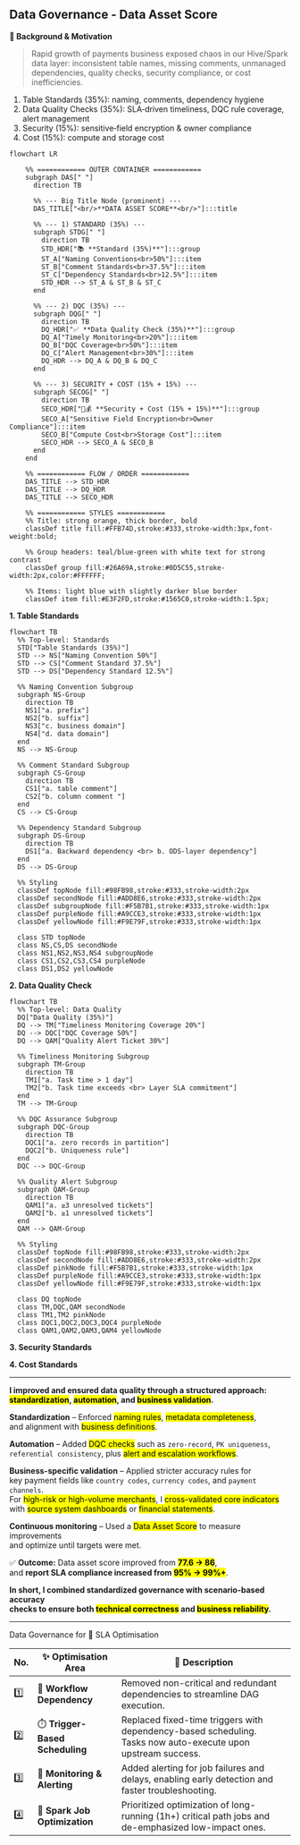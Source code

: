 ## Data Governance - Data Asset Score

**🔹 Background & Motivation**

> Rapid growth of payments business exposed chaos in our Hive/Spark data layer: inconsistent table names, missing comments, unmanaged dependencies, quality checks, security compliance, or cost inefficiencies.

1. Table Standards (35%): naming, comments, dependency hygiene
2. Data Quality Checks (35%): SLA‑driven timeliness, DQC rule coverage, alert management
3. Security (15%): sensitive‑field encryption & owner compliance
4. Cost (15%): compute and storage cost

```mermaid
flowchart LR

    %% ============ OUTER CONTAINER ============
    subgraph DAS[" "]
      direction TB

      %% --- Big Title Node (prominent) ---
      DAS_TITLE["<br/>**DATA ASSET SCORE**<br/>"]:::title

      %% --- 1) STANDARD (35%) ---
      subgraph STDG[" "]
        direction TB
        STD_HDR["📚 **Standard (35%)**"]:::group
        ST_A["Naming Conventions<br>50%"]:::item
        ST_B["Comment Standards<br>37.5%"]:::item
        ST_C["Dependency Standards<br>12.5%"]:::item
        STD_HDR --> ST_A & ST_B & ST_C
      end

      %% --- 2) DQC (35%) ---
      subgraph DQG[" "]
        direction TB
        DQ_HDR["✅ **Data Quality Check (35%)**"]:::group
        DQ_A["Timely Monitoring<br>20%"]:::item
        DQ_B["DQC Coverage<br>50%"]:::item
        DQ_C["Alert Management<br>30%"]:::item
        DQ_HDR --> DQ_A & DQ_B & DQ_C
      end

      %% --- 3) SECURITY + COST (15% + 15%) ---
      subgraph SECOG[" "]
        direction TB
        SECO_HDR["🔐💰 **Security + Cost (15% + 15%)**"]:::group
        SECO_A["Sensitive Field Encryption<br>Owner Compliance"]:::item
        SECO_B["Compute Cost<br>Storage Cost"]:::item
        SECO_HDR --> SECO_A & SECO_B
      end
    end

    %% ============ FLOW / ORDER ============
    DAS_TITLE --> STD_HDR
    DAS_TITLE --> DQ_HDR
    DAS_TITLE --> SECO_HDR

    %% ============ STYLES ============
    %% Title: strong orange, thick border, bold
    classDef title fill:#FFB74D,stroke:#333,stroke-width:3px,font-weight:bold;

    %% Group headers: teal/blue-green with white text for strong contrast
    classDef group fill:#26A69A,stroke:#0D5C55,stroke-width:2px,color:#FFFFFF;

    %% Items: light blue with slightly darker blue border
    classDef item fill:#E3F2FD,stroke:#1565C0,stroke-width:1.5px;
```

**1. Table Standards**

```mermaid
flowchart TB
  %% Top-level: Standards
  STD["Table Standards (35%)"]
  STD --> NS["Naming Convention 50%"]
  STD --> CS["Comment Standard 37.5%"]
  STD --> DS["Dependency Standard 12.5%"]

  %% Naming Convention Subgroup
  subgraph NS-Group
    direction TB
    NS1["a. prefix"]
    NS2["b. suffix"]
    NS3["c. business domain"]
    NS4["d. data domain"]
  end
  NS --> NS-Group

  %% Comment Standard Subgroup
  subgraph CS-Group
    direction TB
    CS1["a. table comment"]
    CS2["b. column comment "]
  end
  CS --> CS-Group

  %% Dependency Standard Subgroup
  subgraph DS-Group
    direction TB
    DS1["a. Backward dependency <br> b. ODS-layer dependency"]
  end
  DS --> DS-Group

  %% Styling
  classDef topNode fill:#98FB98,stroke:#333,stroke-width:2px
  classDef secondNode fill:#ADD8E6,stroke:#333,stroke-width:2px
  classDef subgroupNode fill:#F5B7B1,stroke:#333,stroke-width:1px
  classDef purpleNode fill:#A9CCE3,stroke:#333,stroke-width:1px
  classDef yellowNode fill:#F9E79F,stroke:#333,stroke-width:1px

  class STD topNode
  class NS,CS,DS secondNode
  class NS1,NS2,NS3,NS4 subgroupNode
  class CS1,CS2,CS3,CS4 purpleNode
  class DS1,DS2 yellowNode
```

**2. Data Quality Check**

```mermaid
flowchart TB
  %% Top-level: Data Quality
  DQ["Data Quality (35%)"]
  DQ --> TM["Timeliness Monitoring Coverage 20%"]
  DQ --> DQC["DQC Coverage 50%"]
  DQ --> QAM["Quality Alert Ticket 30%"]

  %% Timeliness Monitoring Subgroup
  subgraph TM-Group
    direction TB
    TM1["a. Task time > 1 day"]
    TM2["b. Task time exceeds <br> Layer SLA commitment"]
  end
  TM --> TM-Group

  %% DQC Assurance Subgroup
  subgraph DQC-Group
    direction TB
    DQC1["a. zero records in partition"]
    DQC2["b. Uniqueness rule"]
  end
  DQC --> DQC-Group

  %% Quality Alert Subgroup
  subgraph QAM-Group
    direction TB
    QAM1["a. ≥3 unresolved tickets"]
    QAM2["b. ≥1 unresolved tickets"]
  end
  QAM --> QAM-Group

  %% Styling
  classDef topNode fill:#98FB98,stroke:#333,stroke-width:2px
  classDef secondNode fill:#ADD8E6,stroke:#333,stroke-width:2px
  classDef pinkNode fill:#F5B7B1,stroke:#333,stroke-width:1px
  classDef purpleNode fill:#A9CCE3,stroke:#333,stroke-width:1px
  classDef yellowNode fill:#F9E79F,stroke:#333,stroke-width:1px

  class DQ topNode
  class TM,DQC,QAM secondNode
  class TM1,TM2 pinkNode
  class DQC1,DQC2,DQC3,DQC4 purpleNode
  class QAM1,QAM2,QAM3,QAM4 yellowNode
```

**3. Security Standards**

**4. Cost Standards**

---

**I improved and ensured data quality through a structured approach:  
<mark>standardization</mark>, <mark>automation</mark>, and <mark>business validation</mark>.**

**Standardization** – Enforced <mark>naming rules</mark>, <mark>metadata completeness</mark>,  
and alignment with <mark>business definitions</mark>.

**Automation** – Added <mark>DQC checks</mark> such as `zero-record`, `PK uniqueness`,  
`referential consistency`, plus <mark>alert and escalation workflows</mark>.

**Business-specific validation** – Applied stricter accuracy rules for  
key payment fields like `country codes`, `currency codes`, and `payment channels`.  
For <mark>high-risk or high-volume merchants</mark>, I <mark>cross-validated core indicators</mark>  
with <mark>source system dashboards</mark> or <mark>financial statements</mark>.

**Continuous monitoring** – Used a <mark>Data Asset Score</mark> to measure improvements  
and optimize until targets were met.

✅ **Outcome:** Data asset score improved from **<mark>77.6 → 86</mark>**,  
and **report SLA compliance increased from <mark>95% → 99%+</mark>**.

**In short, I combined standardized governance with scenario-based accuracy  
checks to ensure both <mark>technical correctness</mark> and <mark>business reliability</mark>.**

---

Data Governance for 🚀 SLA Optimisation

| No. | ✨ Optimisation Area                 | 📌 Description                                                                                                          |
|-----|--------------------------------------------------------------------------|-----------------------------------------------------------------------------------|
| 1️⃣ | 🔗 **Workflow Dependency**           | Removed non-critical and redundant dependencies to streamline DAG execution.                                           |
| 2️⃣ | ⏱️ **Trigger-Based Scheduling**      | Replaced fixed-time triggers with dependency-based scheduling.<br>Tasks now auto-execute upon upstream success.        |
| 3️⃣ | 🚨 **Monitoring & Alerting**         | Added alerting for job failures and delays, enabling early detection and faster troubleshooting.                       |
| 4️⃣ | 🧩 **Spark Job Optimization**        | Prioritized optimization of long-running (1h+) critical path jobs and de-emphasized low-impact ones.                   |

